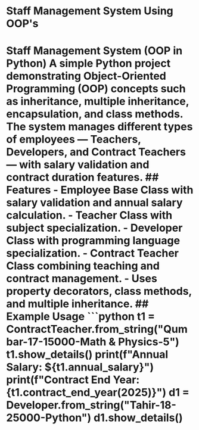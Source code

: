 # Staff Management System Using OOP's
# Staff Management System (OOP in Python)  A simple Python project demonstrating Object-Oriented Programming (OOP) concepts such as inheritance, multiple inheritance, encapsulation, and class methods.   The system manages different types of employees — Teachers, Developers, and Contract Teachers — with salary validation and contract duration features.  ## Features - **Employee Base Class** with salary validation and annual salary calculation. - **Teacher Class** with subject specialization. - **Developer Class** with programming language specialization. - **Contract Teacher Class** combining teaching and contract management. - Uses **property decorators**, **class methods**, and **multiple inheritance**.  ## Example Usage ```python t1 = ContractTeacher.from_string("Qumbar-17-15000-Math & Physics-5") t1.show_details() print(f"Annual Salary: ${t1.annual_salary}") print(f"Contract End Year: {t1.contract_end_year(2025)}")  d1 = Developer.from_string("Tahir-18-25000-Python") d1.show_details()
